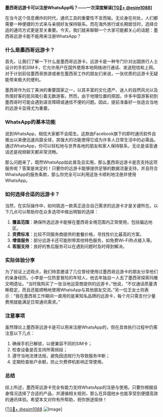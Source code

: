 **墨西哥远游卡可以注册WhatsApp吗？——一次深度解读[[TG💪+ @esim1088](https://t.me/s/esim1088)]**

在当今这个信息爆炸的时代，通讯工具的重要性不言而喻。无论身在何处，人们都需要一种便捷的方式来与亲朋好友保持联系。而在海外旅行或长期居住时，选择合适的通讯方式更是至关重要。今天，我们就来聊聊一个大家可能都关心的话题：墨西哥远游卡能不能用来注册WhatsApp？

### 什么是墨西哥远游卡？

首先，让我们了解一下什么是墨西哥远游卡。远游卡是一种专门针对出国旅行人士设计的手机SIM卡，它允许用户在国外使用本地网络进行通话、发送短信和上网。对于计划前往墨西哥旅游或者在墨西哥工作的朋友们来说，一张优质的远游卡无疑能带来极大的便利。

墨西哥作为拉丁美洲的重要国家之一，以其丰富的文化遗产、迷人的自然风光以及热情好客的民风吸引着无数游客。然而，由于地理位置的原因，许多中国游客初到墨西哥时可能会遇到语言障碍或通信不便的问题。因此，提前准备好一张适合当地的远游卡显得尤为重要。

### WhatsApp的基本功能

说到WhatsApp，相信大家都不会陌生。这款由Facebook旗下的即时通讯软件自推出以来便迅速风靡全球，其强大的功能使得它成为许多人日常生活中的必需品。通过WhatsApp，你可以轻松地与世界各地的朋友和家人保持联系，无论是语音通话还是视频聊天都非常流畅。

那么问题来了，既然WhatsApp如此普及且实用，那么墨西哥远游卡是否支持这项服务呢？答案是肯定的！只要你的远游卡能够提供足够的数据流量支持，并且符合WhatsApp的服务条款，那么你完全可以利用这张卡顺利地注册并使用WhatsApp。

### 如何选择合适的远游卡？

当然，在实际操作中，如何挑选一款真正适合自己需求的远游卡才是关键所在。以下几点可以帮助你在众多选项中做出明智的选择：

1. **覆盖范围**：确保所选远游卡能够在墨西哥全境范围内正常使用，包括偏远地区。
2. **资费标准**：比较不同服务商提供的套餐价格，寻找性价比最高的方案。
3. **增值服务**：部分远游卡还可能附带其他特色服务，如免费Wi-Fi热点接入等。
4. **客服支持**：良好的售后服务可以在遇到问题时及时得到解决。

### 实际体验分享

为了验证上述观点，我们特意邀请了几位曾经使用过墨西哥远游卡的朋友分享他们的亲身经历。小李是一位热爱冒险的年轻人，他去年独自一人去了墨西哥探索玛雅文明遗址。“当时我购买了一张当地运营商提供的远游卡，”他说，“不仅通话质量清晰稳定，而且还能顺畅地使用WhatsApp与其他朋友交流。”另一位王女士则表示：“我在墨西哥工作期间一直用的是某知名品牌的远游卡，每个月只需支付少量费用就能满足日常通讯需求。”

### 注意事项

虽然理论上墨西哥远游卡是可以用来注册WhatsApp的，但在具体执行过程中仍需注意以下几点：

1. 确保手机已解锁，以便兼容不同的SIM卡；
2. 检查设备是否支持所需频段；
3. 遵守当地法律法规，避免因违规行为导致服务中断；
4. 定期检查账户余额，防止欠费停机影响正常使用。

### 总结

综上所述，墨西哥远游卡完全有能力支持WhatsApp的注册与使用。只要你根据自身情况选择了合适的产品，并遵循相关规则，那么在异国他乡也能享受到便捷高效的通讯体验。希望本文对你有所帮助，祝你旅途愉快！

[[TG💪+ @esim1088](https://t.me/s/esim1088) ![Image](https://i.postimg.cc/4NQfJmqS/Snipaste-2025-05-13-00-14-12.png)]